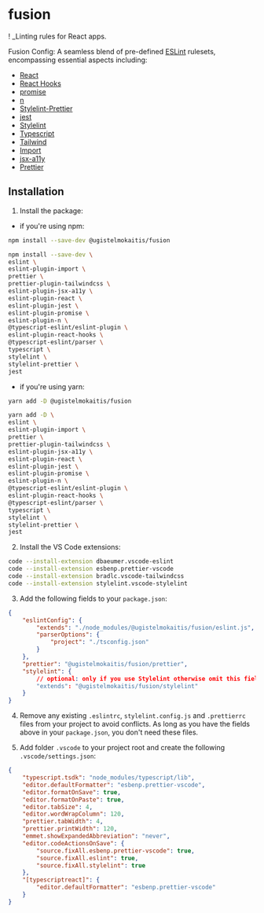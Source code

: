 # fusion

! _Linting rules for React apps.

Fusion Config: A seamless blend of pre-defined [ESLint](https://eslint.org/) rulesets, encompassing essential aspects including:

-   [React](https://github.com/jsx-eslint/eslint-plugin-react)
-   [React Hooks](https://github.com/facebook/react)
-   [promise](https://github.com/eslint-community/eslint-plugin-promise)
-   [n](https://github.com/eslint-community/eslint-plugin-n)
-   [Stylelint-Prettier](https://github.com/prettier/stylelint-prettier)
-   [jest](https://github.com/jest-community/eslint-plugin-jest)
-   [Stylelint](https://stylelint.io/)
-   [Typescript](https://github.com/typescript-eslint/typescript-eslint)
-   [Tailwind](https://github.com/tailwindlabs/prettier-plugin-tailwindcss)
-   [Import](https://github.com/import-js/eslint-plugin-import)
-   [jsx-a11y](https://github.com/jsx-eslint/eslint-plugin-jsx-a11y)
-   [Prettier](https://prettier.io/)

## Installation

1. Install the package:

-   if you're using npm:

```sh
npm install --save-dev @ugistelmokaitis/fusion
```

```sh
npm install --save-dev \
eslint \
eslint-plugin-import \
prettier \
prettier-plugin-tailwindcss \
eslint-plugin-jsx-a11y \
eslint-plugin-react \
eslint-plugin-jest \
eslint-plugin-promise \
eslint-plugin-n \
@typescript-eslint/eslint-plugin \
eslint-plugin-react-hooks \
@typescript-eslint/parser \
typescript \
stylelint \
stylelint-prettier \
jest
```

-   if you're using yarn:

```sh
yarn add -D @ugistelmokaitis/fusion
```

```sh
yarn add -D \
eslint \
eslint-plugin-import \
prettier \
prettier-plugin-tailwindcss \
eslint-plugin-jsx-a11y \
eslint-plugin-react \
eslint-plugin-jest \
eslint-plugin-promise \
eslint-plugin-n \
@typescript-eslint/eslint-plugin \
eslint-plugin-react-hooks \
@typescript-eslint/parser \
typescript \
stylelint \
stylelint-prettier \
jest
```

2. Install the VS Code extensions:

```sh
code --install-extension dbaeumer.vscode-eslint
code --install-extension esbenp.prettier-vscode
code --install-extension bradlc.vscode-tailwindcss
code --install-extension stylelint.vscode-stylelint
```

3. Add the following fields to your `package.json`:

```json
{
    "eslintConfig": {
        "extends": "./node_modules/@ugistelmokaitis/fusion/eslint.js",
        "parserOptions": {
            "project": "./tsconfig.json"
        }
    },
    "prettier": "@ugistelmokaitis/fusion/prettier",
    "stylelint": {
        // optional: only if you use Stylelint otherwise omit this field
        "extends": "@ugistelmokaitis/fusion/stylelint"
    }
}
```

4. Remove any existing `.eslintrc`, `stylelint.config.js` and `.prettierrc` files from your project to avoid conflicts. As long as you have the fields above in your `package.json`, you don't need these files.

5. Add folder `.vscode` to your project root and create the following `.vscode/settings.json`:

```json
{
    "typescript.tsdk": "node_modules/typescript/lib",
    "editor.defaultFormatter": "esbenp.prettier-vscode",
    "editor.formatOnSave": true,
    "editor.formatOnPaste": true,
    "editor.tabSize": 4,
    "editor.wordWrapColumn": 120,
    "prettier.tabWidth": 4,
    "prettier.printWidth": 120,
    "emmet.showExpandedAbbreviation": "never",
    "editor.codeActionsOnSave": {
        "source.fixAll.esbenp.prettier-vscode": true,
        "source.fixAll.eslint": true,
        "source.fixAll.stylelint": true
    },
    "[typescriptreact]": {
        "editor.defaultFormatter": "esbenp.prettier-vscode"
    }
}
```
